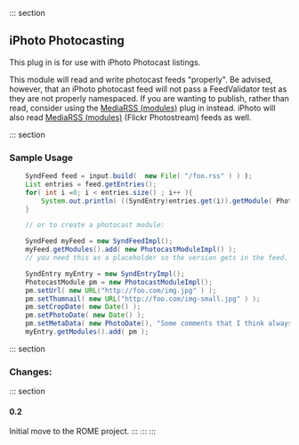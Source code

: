 ::: section
## iPhoto Photocasting

This plug in is for use with iPhoto Photocast listings.

This module will read and write photocast feeds \"properly\". Be
advised, however, that an iPhoto photocast feed will not pass a
FeedValidator test as they are not properly namespaced. If you are
wanting to publish, rather than read, consider using the [MediaRSS
(modules)](./MediaRSS.html) plug in instead. iPhoto will also read
[MediaRSS (modules)](./MediaRSS.html) (Flickr Photostream) feeds as
well.

::: section
### Sample Usage

```java
    SyndFeed feed = input.build(  new File( "/foo.rss" ) ) );
    List entries = feed.getEntries();
    for( int i =0; i < entries.size() ; i++ ){
        System.out.println( ((SyndEntry)entries.get(i)).getModule( PhotocastModule.URI ) );
    }

    // or to create a photocast module:

    SyndFeed myFeed = new SyndFeedImpl();
    myFeed.getModules().add( new PhotocastModuleImpl() );
    // you need this as a placeholder so the version gets in the feed.

    SyndEntry myEntry = new SyndEntryImpl();
    PhotocastModule pm = new PhotocastModuleImpl();
    pm.setUrl( new URL("http://foo.com/img.jpg" ) );
    pm.setThumnail( new URL("http://foo.com/img-small.jpg" ) );
    pm.setCropDate( new Date() );
    pm.setPhotoDate( new Date() );
    pm.setMetaData( new PhotoDate(), "Some comments that I think always get ignored." );
    myEntry.getModules().add( pm );
```

::: section
### Changes:

::: section
#### 0.2

Initial move to the ROME project.
:::
:::
:::

